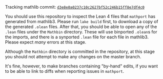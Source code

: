 Tracking mathlib commit: [`d3e8e0a0237c10c2627bf52c246b15ff8e7df4c0`](https://github.com/leanprover-community/mathlib/commit/d3e8e0a0237c10c2627bf52c246b15ff8e7df4c0)

You should use this repository to inspect the Lean 4 files that `mathport` has generated from mathlib3.
Please run `lake build` first, to download a copy of the generated `.olean` files.
After that, you should be able to open any of the `.lean` files under the `Mathbin` directory.
These will use binported `.olean`s for the imports, and there is a synported `.lean` file for each file in mathlib3.
Please expect *many* errors at this stage.

Although the `Mathbin` directory is committed in the repository,
at this stage you should not attempt to make any changes on the master branch.

It's fine, however, to make branches containing "by-hand" edits,
if you want to be able to link to diffs when reporting issues in `mathport`.

